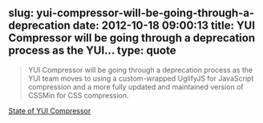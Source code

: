 slug: yui-compressor-will-be-going-through-a-deprecation
date: 2012-10-18 09:00:13
title: YUI Compressor will be going through a deprecation process as the YUI...
type: quote
---

> YUI Compressor will be going through a deprecation process as the YUI team moves to using a custom-wrapped UglifyJS for JavaScript compression and a more fully updated and maintained version of CSSMin for CSS compression.

[State of YUI Compressor](http://www.yuiblog.com/blog/2012/10/16/state-of-yui-compressor/)
